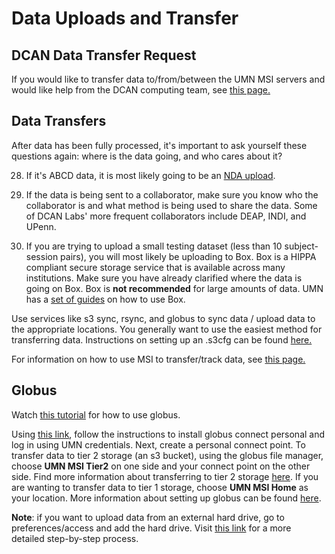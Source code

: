 # Data Uploads and Transfer

## DCAN Data Transfer Request

If you would like to transfer data to/from/between the UMN MSI servers and would like help from the DCAN computing team, see [this page.](requests.md)

## Data Transfers

After data has been fully processed, it's important to ask yourself these questions again: where is the data going, and who cares about it?

28. If it's ABCD data, it is most likely going to be an [NDA upload](https://github.com/DCAN-Labs/nda-bids-upload). 

29. If the data is being sent to a collaborator, make sure you know who the collaborator is and what method is being used to share the data. Some of DCAN Labs' more frequent collaborators include DEAP, INDI, and UPenn.

30. If you are trying to upload a small testing dataset (less than 10 subject-session pairs), you will most likely be uploading to Box. Box is a HIPPA compliant secure storage service that is available across many institutions. Make sure you have already clarified where the data is going on Box. Box is **not recommended** for large amounts of data. UMN has a [set of guides](https://it.umn.edu/services-technologies/self-help-guides/box-secure-storage-work-files-folders) on how to use Box.

Use services like s3 sync, rsync, and globus to sync data / upload data to the appropriate locations. You generally want to use the easiest method for transferring data. Instructions on setting up an .s3cfg can be found [here.](s3.md)

For information on how to use MSI to transfer/track data, see [this page.](storage.md)

## Globus

Watch [this tutorial](https://drive.google.com/file/d/1Yb_5L9pxIl0fquAtC83XeYleRl_uJo6S/view?usp=drive_link) for how to use globus.


Using [this link](https://docs.globus.org/globus-connect-personal/), follow the instructions to install globus connect personal and log in using UMN credentials. Next, create a personal connect point. To transfer data to tier 2 storage (an s3 bucket), using the globus file manager, choose **UMN MSI Tier2** on one side and your connect point on the other side. Find more information about transferring to tier 2 storage [here](https://www.msi.umn.edu/support/faq/how-do-i-use-globus-transfer-data-second-tier-storage-msi). If you are wanting to transfer data to tier 1 storage, choose **UMN MSI Home** as your location. More information about setting up globus can be found [here](https://www.msi.umn.edu/support/faq/how-do-i-use-globus-transfer-data-msi-0).


**Note**: if you want to upload data from an external hard drive, go to preferences/access and add the hard drive. Visit [this link](https://docs.globus.org/how-to/globus-connect-personal-windows/#configuration) for a more detailed step-by-step process. 
